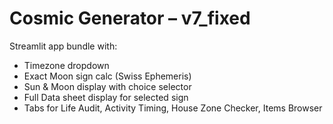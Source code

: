 # Cosmic Generator – v7_fixed
Streamlit app bundle with:
- Timezone dropdown
- Exact Moon sign calc (Swiss Ephemeris)
- Sun & Moon display with choice selector
- Full Data sheet display for selected sign
- Tabs for Life Audit, Activity Timing, House Zone Checker, Items Browser
